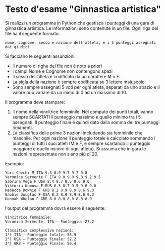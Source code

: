 # Testo d'esame "Ginnastica artistica"

Si realizzi un programma in Python che gestisca i punteggi di una gara di ginnastica artistica. 
Le informazioni sono contenute in un file. Ogni riga del file ha il seguente formato:

    nome, cognome, sesso e nazione dell’atleta, e i 5 punteggi assegnati dai giudici. 

Si facciano le seguenti assunzioni:

- Il numero di righe del file non è noto a priori
- I campi Nome e Cognome non contengono spazi
- Il sesso dell’atleta è codificato da un carattere M o F.
- La sigla della nazione è sempre codificata su 3 lettere maiuscole
- Sono sempre assegnati 5 voti per ogni atleta, separati da uno spazio e il valore può variare da un inimo di 0 ad un massimo di 10.

Il programma deve stampare:

1.	Il nome della vincitrice femminile. Nel computo dei punti totali, vanno sempre SCARTATI il punteggio 
        massimo e quello minimo tra i 5 assegnati. Il punteggio finale è quindi dato dalla somma dei tre punteggi rimanenti.
2.	La classifica delle prime 3 nazioni includendo sia femminile che maschile. Per ogni nazione il punteggio totale 
        è calcolato sommando i punteggi di tutti i suoi atleti (M e F, e sempre scartando il punteggio maggiore e quello 
        minore di ogni atleta). Si assuma che in gara le nazioni rappresentate non siano più di 20.

Esempio:

    Yuri Chechi M ITA 9.3 8.9 9.7 9.7 9.8
    Veronica Servente F ITA 9.0 9.0 9.0 9.2 9.5 
    Sabrina Vega F USA 8.4 8.7 8.5 8.6 9.0
    Viktoria Komova F RUS 8.3 8.7 9.5 9.6 9.0 
    Rebecca Downie F GRB 8.2 8.9 8.9 8.6 9.3 
    Gabbie Douglas F USA 8.2 8.9 8.9 8.6 9.3 
    Hannah Whelan F GRB 8.0 8.0 8.0 8.0 8.0 


l'output del programma dovrà essere il seguente:

    Vincitrice femminile:
    Veronica Servente, ITA – Punteggio: 27.2
    
    Classifica complessiva nazioni:
    1°) ITA - Punteggio totale: 55.9
    2°) USA – Punteggio Finale: 52.2
    3°) GRB – Punteggio Finale: 50.4
